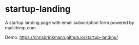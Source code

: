 # startup-landing
A startup landing page with email subscription form powered by mailchimp.com

Demo: https://chrisbrinkmann.github.io/startup-landing/
